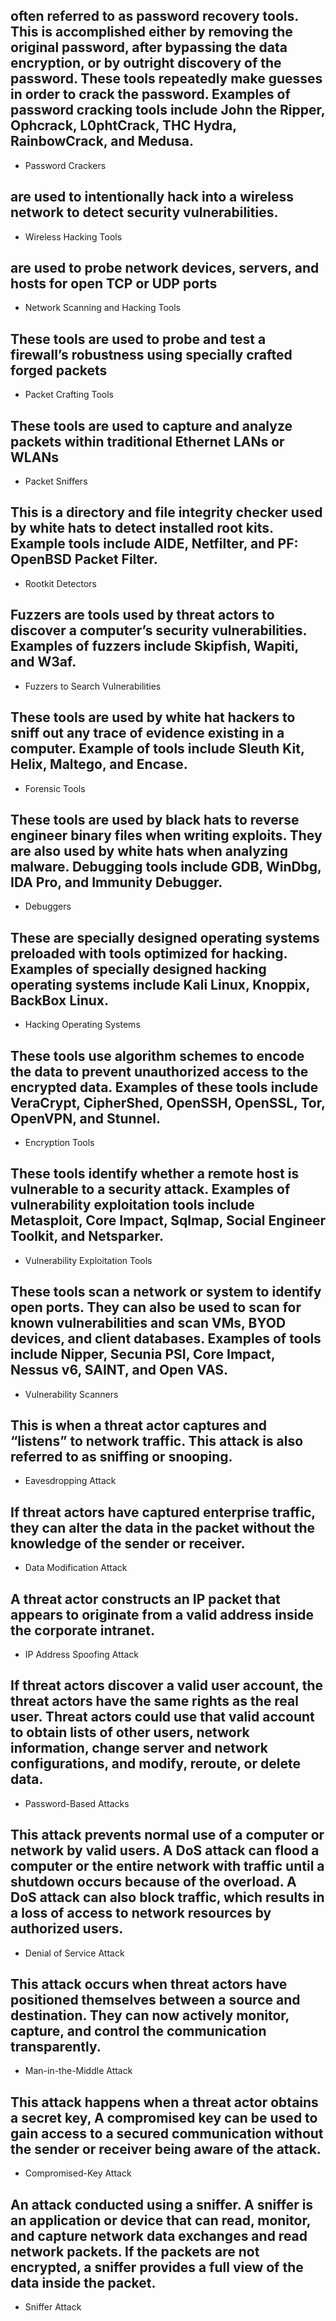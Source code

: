<!-- Module 3: Network Security Concepts -->

<!-- 3.3: Threat Actor Tools -->

## often referred to as password recovery tools. This is accomplished either by removing the original password, after bypassing the data encryption, or by outright discovery of the password. These tools repeatedly make guesses in order to crack the password. Examples of password cracking tools include John the Ripper, Ophcrack, L0phtCrack, THC Hydra, RainbowCrack, and Medusa.

- Password Crackers

## are used to intentionally hack into a wireless network to detect security vulnerabilities. 

- Wireless Hacking Tools

## are used to probe network devices, servers, and hosts for open TCP or UDP ports

- Network Scanning and
Hacking Tools

## These tools are used to probe and test a firewall’s robustness using specially crafted forged packets

- Packet Crafting Tools

## These tools are used to capture and analyze packets within traditional Ethernet LANs or WLANs

- Packet Sniffers

## This is a directory and file integrity checker used by white hats to detect installed root kits. Example tools include AIDE, Netfilter, and PF: OpenBSD Packet Filter.

- Rootkit Detectors

## Fuzzers are tools used by threat actors to discover a computer’s security vulnerabilities. Examples of fuzzers include Skipfish, Wapiti, and W3af.

- Fuzzers to Search Vulnerabilities

## These tools are used by white hat hackers to sniff out any trace of evidence existing in a computer. Example of tools include Sleuth Kit, Helix, Maltego, and Encase.

- Forensic Tools

## These tools are used by black hats to reverse engineer binary files when writing exploits. They are also used by white hats when analyzing malware. Debugging tools include GDB, WinDbg, IDA Pro, and Immunity Debugger.

- Debuggers

## These are specially designed operating systems preloaded with tools optimized for hacking. Examples of specially designed hacking operating systems include Kali Linux, Knoppix, BackBox Linux.

- Hacking Operating Systems

## These tools use algorithm schemes to encode the data to prevent unauthorized access to the encrypted data. Examples of these tools include VeraCrypt, CipherShed, OpenSSH, OpenSSL, Tor, OpenVPN, and Stunnel.

- Encryption Tools

## These tools identify whether a remote host is vulnerable to a security attack. Examples of vulnerability exploitation tools include Metasploit, Core Impact, Sqlmap, Social Engineer Toolkit, and Netsparker.

- Vulnerability Exploitation Tools

## These tools scan a network or system to identify open ports. They can also be used to scan for known vulnerabilities and scan VMs, BYOD devices, and client databases. Examples of tools include Nipper, Secunia PSI, Core Impact, Nessus v6, SAINT, and Open VAS.

- Vulnerability Scanners

## This is when a threat actor captures and “listens” to network traffic. This attack is also referred to as sniffing or snooping.

- Eavesdropping Attack

## If threat actors have captured enterprise traffic, they can alter the data in the packet without the knowledge of the sender or receiver.

- Data Modification Attack

## A threat actor constructs an IP packet that appears to originate from a valid address inside the corporate intranet.

- IP Address Spoofing Attack

## If threat actors discover a valid user account, the threat actors have the same rights as the real user. Threat actors could use that valid account to obtain lists of other users, network information, change server and network configurations, and modify, reroute, or delete data.

- Password-Based Attacks

## This attack prevents normal use of a computer or network by valid users. A DoS attack can flood a computer or the entire network with traffic until a shutdown occurs because of the overload. A DoS attack can also block traffic, which results in a loss of access to network resources by authorized users.

- Denial of Service Attack

## This attack occurs when threat actors have positioned themselves between a source and destination. They can now actively monitor, capture, and control the communication transparently.

- Man-in-the-Middle Attack

## This attack happens when a threat actor obtains a secret key, A compromised key can be used to gain access to a secured communication without the sender or receiver being aware of the attack.

- Compromised-Key Attack

## An attack conducted using a sniffer. A sniffer is an application or device that can read, monitor, and capture network data exchanges and read network packets. If the packets are not encrypted, a sniffer provides a full view of the data inside the packet.

- Sniffer Attack

<!-- Check Your Understanding - Threat Actor Tools -->

<!-- ## Which penetration testing tool uses algorithm schemes to encode the data, which then prevents access to the data?

- Encryption Tools

## Which penetration testing tool is used by black hats to reverse engineer binary files when writing exploits? They are also used by white hats when analyzing malware.

- Debuggers

## Which penetration testing tool is used to probe and test a firewall’s robustness?

- Packet Crafting Tools

## Which penetration testing tool is used by white hat hackers to sniff out any trace of evidence existing in a computer?

- Forensic Tools

## Which penetration testing tool identifies whether a remote host is susceptible to a security attack?

- Vulnerability Exploitation Tools -->